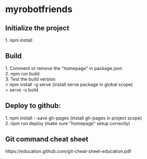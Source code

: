 # myrobotfriends

<h2>Initialize the project</h2>
1. npm install

<h2>Build</h2>
1. Comment or remove the "homepage" in package.json <br/>
2. npm run build <br/>
3. Test the build version <br/>
	> npm install -g serve  (install serve package in global scope) <br/>
	> serve -s build  <br/>


<h2>Deploy to github:</h2>
1. npm install --save gh-pages (install gh-pages in project scope)<br/>
2. npm run deploy (make sure "homepage" setup correctly)<br/>


<h2>Git command cheat sheet</h2>
https://education.github.com/git-cheat-sheet-education.pdf

